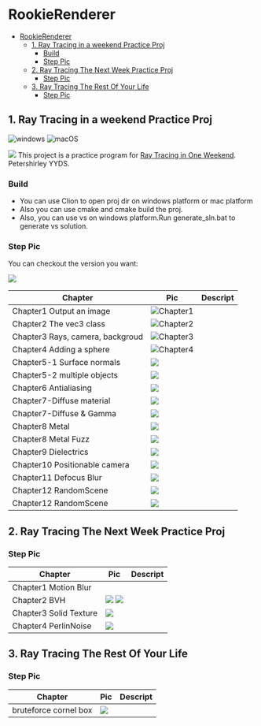 # RookieRenderer 

<!-- TOC -->

- [RookieRenderer](#rookierenderer)
  - [1. Ray Tracing in a weekend Practice Proj](#1-ray-tracing-in-a-weekend-practice-proj)
    - [Build](#build)
    - [Step Pic](#step-pic)
  - [2. Ray Tracing The Next Week Practice Proj](#2-ray-tracing-the-next-week-practice-proj)
    - [Step Pic](#step-pic-1)
  - [3. Ray Tracing The Rest Of Your Life](#3-ray-tracing-the-rest-of-your-life)
    - [Step Pic](#step-pic-2)

<!-- /TOC -->
## 1. Ray Tracing in a weekend Practice Proj
![windows](https://github.com/wlxklyh/RookieRenderer/actions/workflows/cmake-win.yml/badge.svg) ![macOS](https://github.com/wlxklyh/RookieRenderer/actions/workflows/macos-ci.yml/badge.svg)

![](Img/OutputPic.jpg)
This project is a practice program for [Ray Tracing in One Weekend](https://raytracing.github.io/books/RayTracingInOneWeekend.html). Petershirley YYDS.
### Build

- You can use Clion to open proj dir on windows platform or mac platform
- Also you can use cmake and cmake build the proj.
- Also, you can use vs on windows platform.Run generate_sln.bat to generate vs solution.

### Step Pic

You can checkout the version you want:

![](Img/commitlog.png)

|Chapter|Pic|Descript|
|-|-|-|
|Chapter1 Output an image|![Chapter1](Img/Chapter1.png)||
|Chapter2 The vec3 class|![Chapter2](Img/Chapter1.png)||
|Chapter3 Rays, camera, backgroud|![Chapter3](Img/Chapter3.png)||
|Chapter4 Adding a sphere|![Chapter4](Img/Chapter4.png)||
|Chapter5-1 Surface normals|![](Img/Chapter5.png)||
|Chapter5-2 multiple objects|![](Img/Chapter5-2.png)||
|Chapter6 Antialiasing| ![](Img/Chapter6.png)||
|Chapter7-Diffuse material|![](Img/Chapter7-diffuse.png)||
|Chapter7-Diffuse & Gamma|![](Img/Chapter7-diffuse&gamma.png)||
|Chapter8 Metal|![](Img/Chapter8.png)||
|Chapter8 Metal Fuzz|![](Img/Chapter8-Fuzz.png)||
|Chapter9 Dielectrics|![](Img/Chapter9.png)||
|Chapter10 Positionable camera|![](Img/Chapter10.png)||
|Chapter11 Defocus Blur|![](Img/Chapter11.png)||
|Chapter12 RandomScene|![](Img/Chapter12.png)||
|Chapter12 RandomScene|![](Img/OutputPic.jpg)||


## 2. Ray Tracing The Next Week Practice Proj


### Step Pic

|Chapter|Pic|Descript|
|-|-|-|
|Chapter1 Motion Blur|||
|Chapter2 BVH|![](Img/NextWeekChapter3TimeData.png) ![](Img/costtimecompare.png)||
|Chapter3 Solid Texture|![](Img/OutputPic1000x2000x100SppNextWeekChapter3.jpg)||
|Chapter4 PerlinNoise|![](Img/OutputPic1000x2000x100SppNextWeekChapter4.jpg)||

## 3. Ray Tracing The Rest Of Your Life

### Step Pic

|Chapter|Pic|Descript|
|-|-|-|
|bruteforce cornel box|![](Img/OutputPic.jpg)||